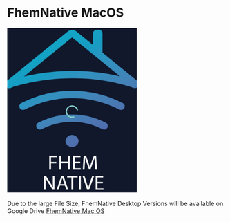 # FhemNative MacOS
<img src="/images/icon.jpg" width="300" height="380" />

Due to the large File Size, FhemNative Desktop Versions will be available on Google Drive
[FhemNative Mac OS](https://drive.google.com/open?id=1iqI02VlylZkTkkvQtAyIfkCzdMRmElAu)